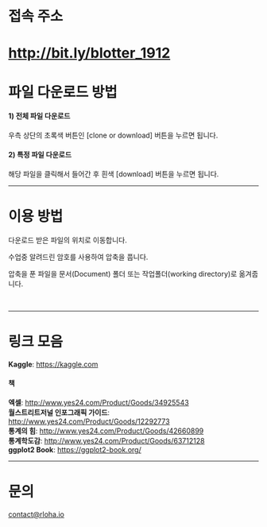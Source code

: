 # 접속 주소
# http://bit.ly/blotter_1912

# 파일 다운로드 방법

#### 1) 전체 파일 다운로드 
우측 상단의 초록색 버튼인 [clone or download] 버튼을 누르면 됩니다.

#### 2) 특정 파일 다운로드
해당 파일을 클릭해서 들어간 후 흰색 [download] 버튼을 누르면 됩니다.

---------
# 이용 방법

다운로드 받은 파일의 위치로 이동합니다.

수업중 알려드린 암호를 사용하여 압축을 풉니다.

압축을 푼 파일을 문서(Document) 폴더 또는 작업폴더(working directory)로 옮겨줍니다.

<br>

---------
# 링크 모음

<b>Kaggle</b>: https://kaggle.com <br>


#### 책

<b>엑셀</b>: http://www.yes24.com/Product/Goods/34925543 <br>
<b>월스트리트저널 인포그래픽 가이드</b>: http://www.yes24.com/Product/Goods/12292773 <br>
<b>통계의 힘</b>: http://www.yes24.com/Product/Goods/42660899 <br>
<b>통계학도감</b>: http://www.yes24.com/Product/Goods/63712128 <br>
<b>ggplot2 Book</b>: https://ggplot2-book.org/ <br>

---------
# 문의
contact@rloha.io
